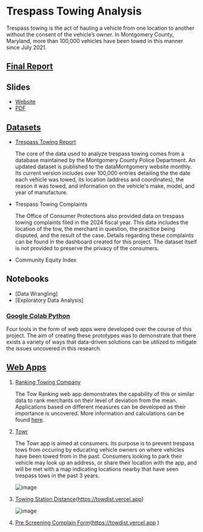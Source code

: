 # Trespass Towing Analysis

Trespass towing is the act of hauling a vehicle from one location to another without the consent of the vehicle’s owner. In Montgomery County, Maryland, more than 100,000 vehicles have been towed in this manner since July 2021. 


## [Final Report](Towing_Analysis_Final_Report.pdf)
## Slides
   - [Website](https://a1-3x.github.io/tow_analysis/)
   - [PDF](Tow_Slides_Final.pdf)
## [Datasets](datasetinfo.md)
   - [Trespass Towing Report](https://data.montgomerycountymd.gov/Consumer-Housing/Trespass-Towing-Report/i6vn-3s6e/about_data)

     The core of the data used to analyze trespass towing comes from a database maintained by the Montgomery County Police Department. An updated dataset is published to the dataMontgomery website monthly. Its current version includes over 100,000 entries detailing the the date each vehicle was towed, its location (address and coordinates), the reason it was towed, and information on the vehicle's make, model, and year of manufacture.
     
   - Trespass Towing Complaints

     The Office of Consumer Protections also provided data on trespass towing complaints filed in the 2024 fiscal year. This data includes the location of the tow, the merchant in question, the practice being disputed, and the result of the case. Details regarding these complaints can be found in the dashboard created for this project. The dataset itself is not provided to preserve the privacy of the consumers.

   - Community Equity Index
## Notebooks
   - [Data Wrangling]
   - [Exploratory Data Analysis]
### [Google Colab Python](googlecolab.md)

Four tools in the form of web apps were developed over the course of this project. The aim of creating these prototypes was to demonstrate that there exists a variety of ways that data-driven solutions can be utilized to mitigate the issues uncovered in this research. 

## [Web Apps](Webapp.md)
1. [Ranking Towing Company](https://towrank.netlify.app)

   The Tow Ranking web app demonstrates the capability of this or similar data to rank merchants on their level of deviation from the mean. Applications based on different measures can be developed as their importance is uncovered. More information and calculations can be found [here](ranking-app.md).

2. [Towr](https://towr.netlify.app)

   The Towr app is aimed at consumers. Its purpose is to prevent trespass tows from occuring by educating vehicle owners on where vehicles have been towed from in the past. Consumers looking to park their vehicle may look up an address, or share their location with the app, and will be met with a map indicating locations nearby that have seen trespass tows in the past 3 years.

   ![image](https://github.com/user-attachments/assets/9da2a43b-0322-4fe3-af01-1fcc8c6c3a15)



3. [Towing Station Distance](tow-distance.md)(https://towdist.vercel.app)

   ![image](https://github.com/user-attachments/assets/bddf9a88-2edf-4fbc-93a2-0ef5b0f7a710)


4. [Pre Screening Complain Form](pre-screen.md)(https://towdist.vercel.app )

   



